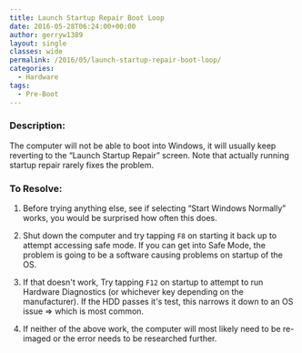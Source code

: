 ```yaml
---
title: Launch Startup Repair Boot Loop
date: 2016-05-28T06:24:00+00:00
author: gerryw1389
layout: single
classes: wide
permalink: /2016/05/launch-startup-repair-boot-loop/
categories:
  - Hardware
tags:
  - Pre-Boot
---
```

<!--more-->

### Description:

The computer will not be able to boot into Windows, it will usually keep reverting to the &#8220;Launch Startup Repair&#8221; screen. Note that actually running startup repair rarely fixes the problem.

### To Resolve:

1. Before trying anything else, see if selecting &#8220;Start Windows Normally&#8221; works, you would be surprised how often this does.

2. Shut down the computer and try tapping `F8` on starting it back up to attempt accessing safe mode. If you can get into Safe Mode, the problem is going to be a software causing problems on startup of the OS.

3. If that doesn't work, Try tapping `F12` on startup to attempt to run Hardware Diagnostics (or whichever key depending on the manufacturer). If the HDD passes it's test, this narrows it down to an OS issue => which is most common.

4. If neither of the above work, the computer will most likely need to be re-imaged or the error needs to be researched further.